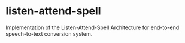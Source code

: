 # listen-attend-spell
Implementation of the Listen-Attend-Spell Architecture for end-to-end speech-to-text conversion system.
